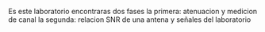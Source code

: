 Es este laboratorio encontraras dos fases
la primera: atenuacion y medicion de canal 
la segunda: relacion SNR de una antena y señales del laboratorio

